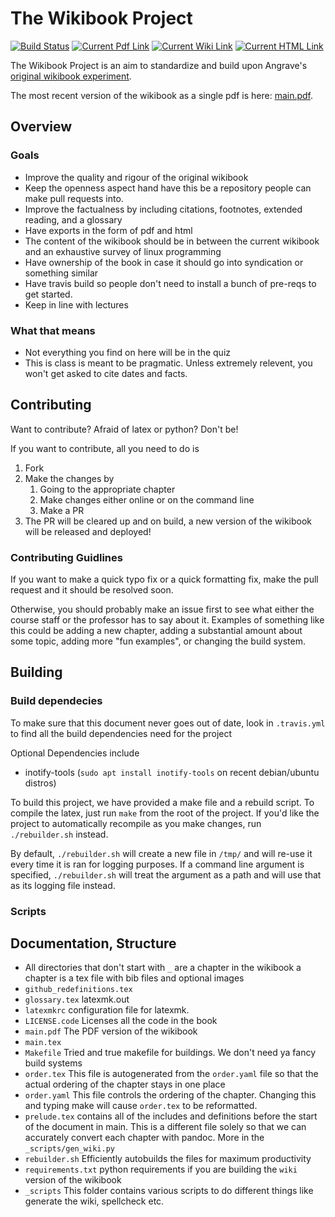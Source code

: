 # The Wikibook Project

[![Build Status](https://travis-ci.com/illinois-cs241/wikibook-project.svg?branch=master)](https://travis-ci.com/illinois-cs241/wikibook-project)
[![Current Pdf Link](https://img.shields.io/badge/current-pdf-blue.svg)](https://github.com/illinois-cs241/wikibook-project/blob/pdf_deploy/coursebook.pdf)
[![Current Wiki Link](https://img.shields.io/badge/current-wiki-blue.svg)](https://github.com/illinois-cs241/wikibook-project/wiki)
[![Current HTML Link](https://img.shields.io/badge/current-html-blue.svg)](http://cs241.cs.illinois.edu/wikibook_project/Index.html)


The Wikibook Project is an aim to standardize and build upon Angrave's [original wikibook experiment](https://github.com/angrave/SystemProgramming/wiki).

The most recent version of the wikibook as a single pdf is here: [main.pdf](https://github.com/illinois-cs241/wikibook-project/blob/pdf_deploy/coursebook.pdf).

## Overview

### Goals

* Improve the quality and rigour of the original wikibook
* Keep the openness aspect hand have this be a repository people can make pull requests into.
* Improve the factualness by including citations, footnotes, extended reading, and a glossary
* Have exports in the form of pdf and html
* The content of the wikibook should be in between the current wikibook and an exhaustive survey of linux programming
* Have ownership of the book in case it should go into syndication or something similar
* Have travis build so people don't need to install a bunch of pre-reqs to get started.
* Keep in line with lectures

### What that means
* Not everything you find on here will be in the quiz
* This is class is meant to be pragmatic. Unless extremely relevent, you won't get asked to cite dates and facts.

## Contributing

Want to contribute? Afraid of latex or python? Don't be!

If you want to contribute, all you need to do is
1. Fork
2. Make the changes by
    1. Going to the appropriate chapter
    2. Make changes either online or on the command line
    3. Make a PR
3. The PR will be cleared up and on build, a new version of the wikibook will be released and deployed!

### Contributing Guidlines

If you want to make a quick typo fix or a quick formatting fix, make the pull request and it should be resolved soon.

Otherwise, you should probably make an issue first to see what either the course staff or the professor has to say about it. 
Examples of something like this could be adding a new chapter, adding a substantial amount about some topic, adding more "fun examples", or changing the build system.


## Building

### Build dependecies

To make sure that this document never goes out of date, look in `.travis.yml` to find all the build dependencies need for the project

Optional Dependencies include

* inotify-tools (`sudo apt install inotify-tools` on recent debian/ubuntu distros)

To build this project, we have provided a make file and a rebuild script. To compile the latex, just run `make` from the root of the project. If you'd like the project to automatically recompile as you make changes, run `./rebuilder.sh` instead.

By default, `./rebuilder.sh` will create a new file in `/tmp/` and will re-use it every time it is ran for logging purposes. If a command line argument is specified, `./rebuilder.sh` will treat the argument as a path and will use that as its logging file instead.

### Scripts

## Documentation, Structure

- All directories that don't start with `_` are a chapter in the wikibook
  a chapter is a tex file with bib files and optional images
- `github_redefinitions.tex`
- `glossary.tex`
latexmk.out
- `latexmkrc` configuration file for latexmk.
- `LICENSE.code` Licenses all the code in the book
- `main.pdf` The PDF version of the wikibook
- `main.tex`
- `Makefile` Tried and true makefile for buildings. We don't need ya fancy build systems
- `order.tex` This file is autogenerated from the `order.yaml` file so that the actual ordering of the chapter stays in one place
- `order.yaml` This file controls the ordering of the chapter. Changing this and typing make will cause `order.tex` to be reformatted.
- `prelude.tex` contains all of the includes and definitions before the start of the document in main. This is a different file solely so that we can accurately convert each chapter with pandoc. More in the `_scripts/gen_wiki.py`
- `rebuilder.sh` Efficiently autobuilds the files for maximum productivity
- `requirements.txt` python requirements if you are building the `wiki` version of the wikibook
- `_scripts` This folder contains various scripts to do different things like generate the wiki, spellcheck etc.

